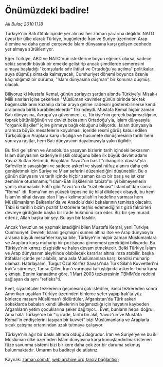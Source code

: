 # Önümüzdeki badire!

*Ali Bulaç 2010.11.18*

<td class="news-spot">
<p>Türkiye'nin Batı ittifakı içinde yer alması her zaman yararına değildir. NATO üyesi bir ülke olarak Türkiye, bugünlerde İran ve Suriye üzerinden Arap âlemine ve daha genel çerçevede İslam dünyasına karşı gelişen cephede yer almaya sürükleniyor.</p>
<p><p>Eğer Türkiye, ABD ve NATO'nun isteklerine boyun eğecek olursa, sadece sekiz senedir büyük bir emekle geliştirip ancak şimdilerde semeresini almaya başladığı "komşularla sıfır ihtilaf ve Ortadoğu'ya açılma" politikaları suya düşmüş olmakla kalmayacak, Cumhuriyet dönemi boyunca özenle kaçındığımız bir duruma, "İslam dünyasına düşman" bir konuma düşmüş olacak.
<p> Biliyoruz ki Mustafa Kemal, günün zorlayıcı şartları altında Türkiye'yi Misak-ı Milli sınırları içine çekerken "Müslüman kavimler günün birinde tek tek bağımsızlıklarını kazanıp da bir araya gelme iradesini gösterebilirlerse kendi aralarında birlik kurabileceklerdir" fikrindeydi. Mustafa Kemal hiçbir zaman Batı dünyasına, Avrupa'ya güvenmedi, o, Türkiye'nin gerçek bağımsızlığının, toprak bütünlüğünün ve devlet bekasının Ortadoğu'yla, İslam dünyasıyla "organik ilişkiler" içine girmeye bağlı olduğunu biliyordu. İslam dünyasıyla aramıza büyük mesafelerin koyulması, içeride resmî görüş kabul edilen Türkçülüğün Araplara karşı ırkçılığa ve husumete dönüşmesinin tarihi hem sonraya rastlar, hem Batı dünyasının dayatmasıyla yakın ilgilidir.
<p> Bu fikri geliştiren ve Anadolu'da yaşayan bizlerin tarih içindeki bekasının İslam dünyasının kaderiyle ilişkili olduğunu bilen ilk büyük devlet adamı Yavuz Sultan Selim'di. Birçokları Yavuz'un basit "cihangirlik davası"yla Safevilerle savaştığını ve sadece askerî ve siyasî nüfuz alanını daha çok genişletmek için Suriye ve Mısır seferini düzenlediğini düşünebilir. Bu o günün dünyasını ve tarih içinde hiçbir zaman kalıcı bir barış ve istikrar zeminine oturamamış "İslam-Batı ilişkilerinin tabiatı"nı iyi bilmeyenlerin yanlış okumasıdır. Fatih gibi Yavuz'un da "kızıl elması" İstanbul'dan sonra "Roma" idi. Roma'nın en yüksek tepesine üç hilal dikilecek olsaydı, bu hem İslam'ın nihai davası olan İ'lay-ı kelimetullah'ın hedefine varması hem Müslümanların Balkanlar'da ve Anadolu'daki bekalarının teminatı olacaktı. Tabii ki tarihin bizim pozitif faktörlerle teşhis edemediğimiz gizli faktörleri devreye girdiğinde başka bir irade hükmünü icra eder. Biz bir şey murad ederiz, Allah başka bir şey. Bu ayrı bir fasıldır.
<p> Ancak Yavuz'un ne yapmak istediğini bilen Mustafa Kemal, yeni Türkiye Cumhuriyeti Devleti, İslami geçmişini sümen altına itse ve Arap dünyasıyla arasına büyük mesafeler koysa bile, Türkiye'nin hiçbir zaman Müslümanlara ve Araplara karşı muharip bir pozisyona girmemesi gerektiğini biliyordu. Bu Türkiye'nin kırmızı çizgisidir ve halen devam etmektedir. Belki Türkiye İslam ve Arap dünyasının aleyhinde olabilecek kararlar altına imza atabilir, başka ittifaklar içinde yer alabilir, ama asla Müslümanlara karşı kendisi muharip olamaz. Hatırlayalım, Turgut Özal Körfez Savaşı'nda Türk Silahlı Kuvvetleri'ni Irak'a sürmeye, Tansu Çiller, İran'ı vurmaya kalkıştığında askerler buna karşı çıkmıştı. Benim kanaatime göre, 1 Mart 2003 tezkeresinin TBMM'de reddini sağlayan da aynı "refleks"ti.
<p> Evet, siyasetçiler tezkerenin geçmesini çok istediler, ikinci tezkereden sonra Amerikan uçakları Türkiye üzerinden binlerce sefer yapıp Irak'ta yüz binlerce masum Müslüman'ı öldürdüler, Afganistan'da Türk askeri sokaklarda babaları kendi ülkelerinin bağımsızlığı için hayatını kaybeden Afganlıların yetim çocuklarına şeker dağıtıyor... Evet, bunların hepsi doğru. Ama hâlâ Türkiye'de bir "iç irade, tarihî bir akıl, Yavuz'un ve Mustafa Kemal'in endişelerini taşıyan bir kuvvet" bizi Müslümanlarla ve Araplarla sıcak çatışma ortamından uzak tutmaya çalışıyor.
<p> Türkiye'nin ağır bir baskı altında olduğu doğrudur. İran ve Suriye'ye ve bu iki Müslüman ülke üzerinden İslam dünyasına karşı konuşlandırılmak istenen füze savunma sistemi bizi bir kere daha çok zor bir duruma sokmuş bulunmaktadır. Umarım bu badireyi de atlatırız. </p>
<a href="http://web.archive.org/web/20101130031308/mailto:a.bulac@zaman.com.tr">
</a></p></p></p></p></p></p></td>

Kaynak: [zaman.com.tr](http://zaman.com.tr/yazar.do?yazino=1054083), [web.archive.org (arşiv bağlantısı)](http://web.archive.org/web/20101130031308/http://zaman.com.tr/yazar.do?yazino=1054083)
